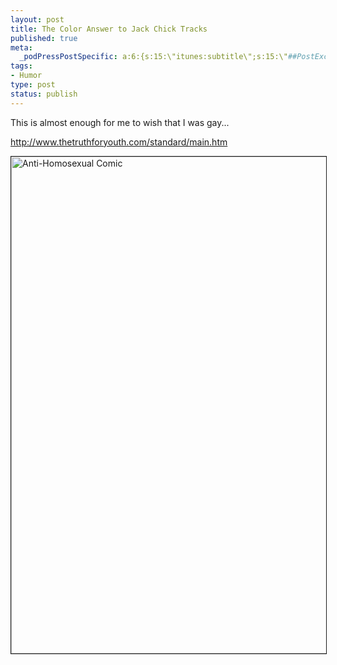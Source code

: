 ```yaml
--- 
layout: post
title: The Color Answer to Jack Chick Tracks
published: true
meta: 
  _podPressPostSpecific: a:6:{s:15:\"itunes:subtitle\";s:15:\"##PostExcerpt##\";s:14:\"itunes:summary\";s:15:\"##PostExcerpt##\";s:15:\"itunes:keywords\";s:17:\"##WordPressCats##\";s:13:\"itunes:author\";s:10:\"##Global##\";s:15:\"itunes:explicit\";s:2:\"No\";s:12:\"itunes:block\";s:2:\"No\";}
tags: 
- Humor
type: post
status: publish
---
```

<p>This is almost enough for me to wish that I was gay...</p><p><a href="http://www.thetruthforyouth.com/standard/main.htm">http://www.thetruthforyouth.com/standard/main.htm</a></p><p><img width="519" height="795" border="1" align="center" src="http://www.thetruthforyouth.com/NEW%20Comics/bw/images/BTW_6.jpg" alt="Anti-Homosexual Comic" title="Anti-Homosexual Comic" />&nbsp;</p>

